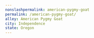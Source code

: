 ```yaml
---
﻿nonslashpermalink: american-pygmy-goat
permalink: /american-pygmy-goat/
alley: American Pygmy Goat
city: Independence
state: Oregon
---
```

